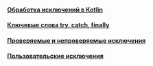 #### [Обработка исключений в Kotlin](exception-handling/exception-handling.md)
#### [Ключевые слова try, catch, finally](try-catch-finally/try-catch-finally.md)
#### [Проверяемые и непроверяемые исключения](checked-unchecked/checked-unchecked.md)
#### [Пользовательские исключения](custom-exceptions/custom-exceptions.md)